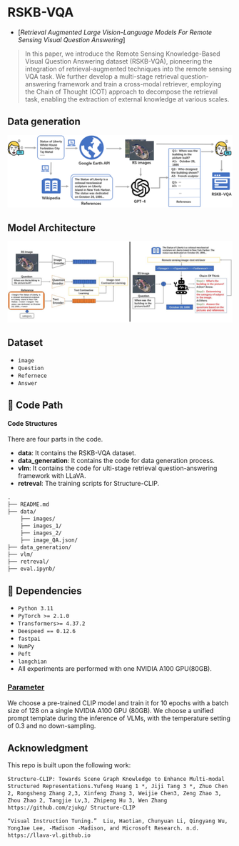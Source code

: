 # RSKB-VQA
 - [*Retrieval Augmented Large Vision-Language Models For Remote Sensing Visual Question Answering*]

>In this paper, we introduce the Remote Sensing Knowledge-Based Visual Question Answering dataset (RSKB-VQA), pioneering the integration of retrieval-augmented techniques into the remote sensing VQA task. We further develop a multi-stage retrieval question-answering framework and train a cross-modal retriever, employing the Chain of Thought (COT) approach to decompose the retrieval task, enabling the extraction of external knowledge at various scales. 



## Data generation
![Data_generation](picture/RSKBVQA.png)
 ## Model Architecture
![Model_architecture](picture/method.jpg)

## Dataset
- ```image```
- ```Question```
- ```Refernece```
- ```Answer```
## 📕 Code Path

#### Code Structures
There are four parts in the code.
- **data**: It contains the RSKB-VQA dataset.
- **data_generation**: It contains the code for data generation process.
- **vlm**: It contains the code for ulti-stage retrieval question-answering framework with LLaVA.
- **retreval**: The training scripts for Structure-CLIP.


```plain
.
├── README.md
├── data/
    ├── images/               
    ├── images_1/
    ├── images_2/
    ├── image_QA.json/
├── data_generation/
├── vlm/
├── retreval/
├── eval.ipynb/
```


## 🔬 Dependencies

- ```Python 3.11```
- ```PyTorch >= 2.1.0```
- ```Transformers>= 4.37.2```
- ```Deespeed == 0.12.6```
- ```fastpai```
- ```NumPy```
- ```Peft```
- ```langchian```
- All experiments are performed with one NVIDIA A100 GPU(80GB).

### [Parameter](#content)

We choose a pre-trained CLIP model and train it for 10 epochs with a batch size of 128 on a single NVIDIA A100 GPU (80GB). We choose a unified prompt template during the inference of VLMs, with the temperature setting of 0.3 and no down-sampling.

## Acknowledgment
This repo is built upon the following work:
```
Structure-CLIP: Towards Scene Graph Knowledge to Enhance Multi-modal Structured Representations.Yufeng Huang 1 *, Jiji Tang 3 *, Zhuo Chen 2, Rongsheng Zhang 2,3, Xinfeng Zhang 3, Weijie Chen3, Zeng Zhao 3, Zhou Zhao 2, Tangjie Lv,3, Zhipeng Hu 3, Wen Zhang
https://github.com/zjukg/ Structure-CLIP
```
```
“Visual Instruction Tuning.”  Liu, Haotian, Chunyuan Li, Qingyang Wu, YongJae Lee, -Madison -Madison, and Microsoft Research. n.d. 
https://llava-vl.github.io
```
